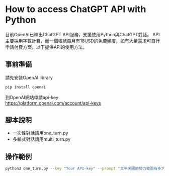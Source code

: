 # How to access ChatGPT API with Python

目前OpenAI已釋出ChatGPT API服務，支援使用Python與ChatGPT對話。
API主要採用字數計費，而一個帳號每月有18USD的免費額度，如有大量需求可自行申請付費方案，以下提供API的使用方法。

## 事前準備

請先安裝OpenAI library
```bash
pip install openai
```

到OpenAI網站申請api-key\
https://platform.openai.com/account/api-keys


## 腳本說明

- 一次性對話請用one_turn.py
- 多輪式對話請用multi_turn.py

## 操作範例
```bash
python3 one_turn.py --key "Your API-key" --prompt "太平天國的勢力範圍有多大?"
```
